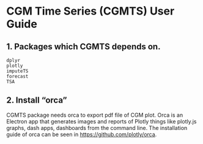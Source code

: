 # CGM Time Series (CGMTS) User Guide
## 1.	Packages which CGMTS depends on.
```
dplyr
plotly
imputeTS
forecast
TSA
```

## 2.	Install “orca”
CGMTS package needs orca to export pdf file of CGM plot. Orca is an Electron app that generates images and reports of Plotly things like plotly.js graphs, dash apps, dashboards from the command line. The installation guide of orca can be seen in https://github.com/plotly/orca.
